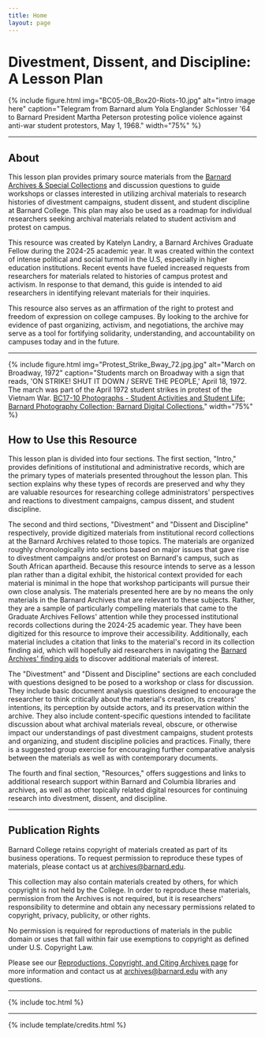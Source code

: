 ```yaml
---
title: Home
layout: page
---
```


# Divestment, Dissent, and Discipline: A Lesson Plan

{% include figure.html img="BC05-08_Box20-Riots-10.jpg" alt="intro image here" caption="Telegram from Barnard alum Yola Englander Schlosser '64 to Barnard President Martha Peterson protesting police violence against anti-war student protestors, May 1, 1968." width="75%" %}

------

## About 
This lesson plan provides primary source materials from the [Barnard Archives & Special Collections](https://archives.barnard.edu/) and discussion questions to guide workshops or classes interested in utilizing archival materials to research histories of divestment campaigns, student dissent, and student discipline at Barnard College. This plan may also be used as a roadmap for individual researchers seeking archival materials related to student activism and protest on campus.

This resource was created by Katelyn Landry, a Barnard Archives Graduate Fellow during the 2024-25 academic year. It was created within the context of intense political and social turmoil in the U.S, especially in higher education institutions. Recent events have fueled increased requests from researchers for materials related to histories of campus protest and activism. In response to that demand, this guide is intended to aid researchers in identifying relevant materials for their inquiries. 

This resource also serves as an affirmation of the right to protest and freedom of expression on college campuses. By looking to the archive for evidence of past organizing, activism, and negotiations, the archive may serve as a tool for fortifying solidarity, understanding, and accountability on campuses today and in the future.

------
{% include figure.html img="Protest_Strike_Bway_72.jpg.jpg" alt="March on Broadway, 1972" caption="Students march on Broadway with a sign that reads, 'ON STRIKE! SHUT IT DOWN / SERVE THE PEOPLE,' April 18, 1972. The march was part of the April 1972 student strikes in protest of the Vietnam War. [BC17-10 Photographs - Student Activities and Student Life; Barnard Photography Collection; Barnard Digital Collections.](https://digitalcollections.barnard.edu/do/4115d201-5d5c-40b6-b933-4d329d709dc9)" width="75%" %}

## How to Use this Resource
This lesson plan is divided into four sections. The first section, "Intro," provides definitions of institutional and administrative records, which are the primary types of materials presented throughout the lesson plan. This section explains why these types of records are preserved and why they are valuable resources for researching college administrators' perspectives and reactions to divestment campaigns, campus dissent, and student discipline. 

The second and third sections, "Divestment" and "Dissent and Discipline" respectively, provide digitized materials from institutional record collections at the Barnard Archives related to those topics. The materials are organized roughly chronologically into sections based on major issues that gave rise to divestment campaigns and/or protest on Barnard's campus, such as South African apartheid. Because this resource intends to serve as a lesson plan rather than a digital exhibit, the historical context provided for each material is minimal in the hope that workshop participants will pursue their own close analysis. The materials presented here are by no means the only materials in the Barnard Archives that are relevant to these subjects. Rather, they are a sample of particularly compelling materials that came to the Graduate Archives Fellows' attention while they processed institutional records collections during the 2024-25 academic year. They have been digitized for this resource to improve their accessibility. Additionally, each material includes a citation that links to the material's record in its collection finding aid, which will hopefully aid researchers in navigating the [Barnard Archives' finding aids](https://collections.barnard.edu/public) to discover additional materials of interest. 

The "Divestment" and "Dissent and Discipline" sections are each concluded with questions designed to be posed to a workshop or class for discussion. They include basic document analysis questions designed to encourage the researcher to think critically about the material's creation, its creators' intentions, its perception by outside actors, and its preservation within the archive. They also include content-specific questions intended to facilitate discussion about what archival materials reveal, obscure, or otherwise impact our understandings of past divestment campaigns, student protests and organizing, and student discipline policies and practices. Finally, there is a suggested group exercise for encouraging further comparative analysis between the materials as well as with contemporary documents. 

The fourth and final section, "Resources," offers suggestions and links to additional research support within Barnard and Columbia libraries and archives, as well as other topically related digital resources for continuing research into divestment, dissent, and discipline.

------

## Publication Rights
Barnard College retains copyright of materials created as part of its business operations. To request permission to reproduce these types of materials, please contact us at archives@barnard.edu.

This collection may also contain materials created by others, for which copyright is not held by the College. In order to reproduce these materials, permission from the Archives is not required, but it is researchers' responsibility to determine and obtain any necessary permissions related to copyright, privacy, publicity, or other rights.

No permission is required for reproductions of materials in the public domain or uses that fall within fair use exemptions to copyright as defined under U.S. Copyright Law.

Please see our [Reproductions, Copyright, and Citing Archives page](https://archives.barnard.edu/research/reproductions) for more information and contact us at archives@barnard.edu with any questions.

------

{% include toc.html %}

------

{% include template/credits.html %}
